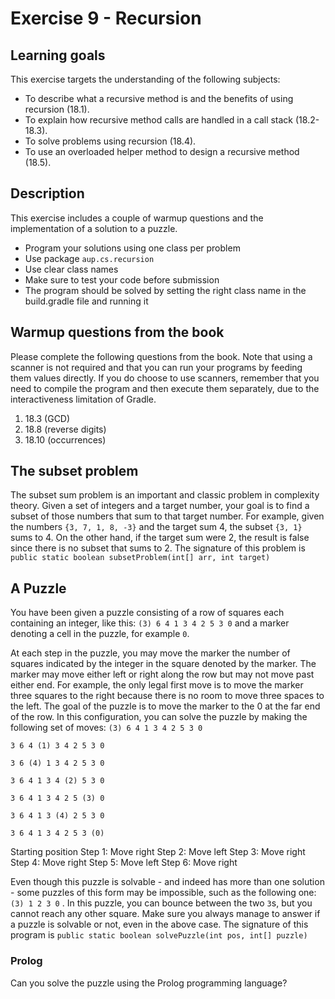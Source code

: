 # Exercise 9 - Recursion

## Learning goals

This exercise targets the understanding of the following subjects:
* To describe what a recursive method is and the benefits of using recursion (18.1).
* To explain how recursive method calls are handled in a call stack (18.2-18.3).
* To solve problems using recursion (18.4).
* To use an overloaded helper method to design a recursive method (18.5).

## Description

This exercise includes a couple of warmup questions and the implementation of a solution to a puzzle.
* Program your solutions using one class per problem
* Use package `aup.cs.recursion`
* Use clear class names
* Make sure to test your code before submission
* The program should be solved by setting the right class name in the build.gradle file and running it

## Warmup questions from the book

Please complete the following questions from the book. Note that using a scanner is not required and that you can run your programs by feeding them values directly.
If you do choose to use scanners, remember that you need to compile the program and then execute them separately, due to the interactiveness limitation of Gradle.
1. 18.3 (GCD)
2. 18.8 (reverse digits)
3. 18.10 (occurrences)

## The subset problem

The subset sum problem is an important and classic problem in complexity theory.
Given a set of integers and a target number, your goal is to find a subset of those numbers
that sum to that target number. For example, given the numbers `{3, 7, 1, 8, -3}` and the target sum 4,
the subset `{3, 1}` sums to 4. On the other hand, if the target sum were 2,
the result is false since there is no subset that sums to 2.
The signature of this problem is `public static boolean subsetProblem(int[] arr, int target)`

## A Puzzle

You have been given a puzzle consisting of a row of squares each containing an integer,
like this: `(3) 6 4 1 3 4 2 5 3 0` and a marker denoting a cell in the puzzle, for example `0`.

At each step in the puzzle, you may move the marker the number of squares indicated by
the integer in the square denoted by the marker.
The marker may move either left or right along the row but may not move past either end.
For example, the only legal first move is to move the marker three squares to the right
because there is no room to move three spaces to the left.
The goal of the puzzle is to move the marker to the 0 at the far end of the row.
In this configuration, you can solve the puzzle by making the following set of moves: `(3) 6 4 1 3 4 2 5 3 0`

```
3 6 4 (1) 3 4 2 5 3 0

3 6 (4) 1 3 4 2 5 3 0

3 6 4 1 3 4 (2) 5 3 0

3 6 4 1 3 4 2 5 (3) 0

3 6 4 1 3 (4) 2 5 3 0

3 6 4 1 3 4 2 5 3 (0)
```

Starting position Step 1: Move right Step 2: Move left Step 3: Move right Step 4: Move right Step 5: Move left Step 6: Move right

Even though this puzzle is solvable - and indeed has more than one solution - some puzzles of this form may be impossible,
such as the following one: `(3) 1 2 3 0` .
In this puzzle, you can bounce between the two `3`s, but you cannot reach any other square.
Make sure you always manage to answer if a puzzle is solvable or not, even in the above case.
The signature of this program is `public static boolean solvePuzzle(int pos, int[] puzzle)`

### Prolog

Can you solve the puzzle using the Prolog programming language?
